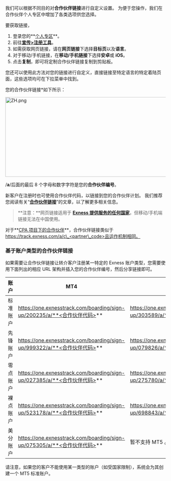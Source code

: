 
我们可以根据不同目的对**合作伙伴链接**进行自定义设置。 为便于您操作，我们在合作伙伴个人专区中增加了各类选项供您选择。

要获取链接，

1. 登录您的**[个人专区](https://www.exnessaffiliates.com/intl/zh/)**。
2. 前往[**宣传>注册工具**](https://my.exnessaffiliates.com/login/?origin=%2Fpromo%2Flinks%2Fforex)。
3. 如需获取网页链接，请在**网页链接**下选择**目标页**以及**语言**。
4. 对于移动/手机链接，在**移动/手机链接**下选择**安卓**或 **iOS**。
5. 点击**复制**，即可将定制合作伙伴链接复制到剪贴板。

您还可以使用此方法对您的链接进行自定义，直接链接至特定语言的特定着陆页面，这些选项均可在下拉菜单中找到。

您的合作伙伴链接\*如下所示：

<img alt="ZH.png" src="https://get.exnessaffiliates.help/hc/article_attachments/6726595940242/ZH.png" height="250" width="646" />

/**a**/后面的最后 8 个字母和数字字符是您的**合作伙伴编号**。

新客户在注册时也可使用合作伙伴代码，以链接到您的合作伙伴计划。 我们推荐您阅读有关“**[合作伙伴链接](https://get.exnessaffiliates.help/hc/zh-cn/articles/360016804679-All-About-Partner-Links)**”的文章，以了解更多相关信息。

> **注意：**网页链接适用于 **[Exness 提供服务的任何国家](https://get.exnessaffiliates.help/hc/zh-cn/articles/360015234699-Are-there-any-countries-Exness-does-not-accept-partners-from-)**，但移动/手机端链接无法在中国使用。

对于**[CPA 项目下的合作伙伴](https://get.exnessaffiliates.help/hc/zh-cn/articles/360011039839)**，合作伙伴链接类似于 https://track.exness.com/a/c\_<partner\_code>且运作机制相同。

### **基于账户类型的合作伙伴链接** ###

如果需要让合作伙伴链接让转介客户注册某一特定的 Exness 账户类型，您需要使用下面列出的相应 URL 架构并插入您的合作伙伴编号，然后分享链接即可。

| **账户**|                              **MT4**                             |                              **MT5**                             |
|-------|------------------------------------------------------------------|------------------------------------------------------------------|
| 标准账户  |https://one.exnesstrack.com/boarding/sign-up/200235/a/**<合作伙伴代码>**|https://one.exnesstrack.com/boarding/sign-up/303589/a/**<合作伙伴代码>**|
| 先锋账户  |https://one.exnesstrack.com/boarding/sign-up/999322/a/**<合作伙伴代码>**|https://one.exnesstrack.com/boarding/sign-up/079826/a/**<合作伙伴代码>**|
| 零点账户  |https://one.exnesstrack.com/boarding/sign-up/027385/a/**<合作伙伴代码>**|https://one.exnesstrack.com/boarding/sign-up/275780/a/**<合作伙伴代码>**|
| 裸点账户  |https://one.exnesstrack.com/boarding/sign-up/523178/a/**<合作伙伴代码>**|https://one.exnesstrack.com/boarding/sign-up/698843/a/**<合作伙伴代码>**|
| 美分账户  |https://one.exnesstrack.com/boarding/sign-up/075305/a/**<合作伙伴代码>**|                            暂不支持 MT5 。                            |

请注意，如果您的客户不能使用某一类型的账户（如受国家限制），系统会为其创建一个 MT5 标准账户。
